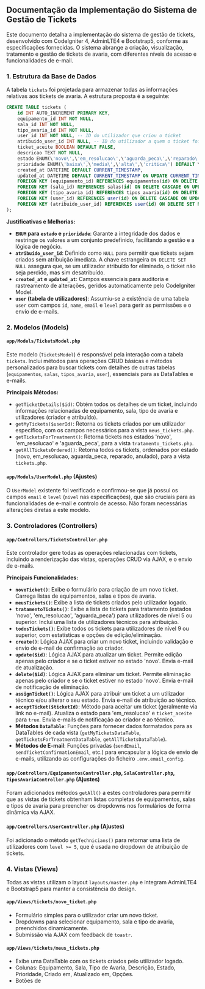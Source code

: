 ## Documentação da Implementação do Sistema de Gestão de Tickets

Este documento detalha a implementação do sistema de gestão de tickets, desenvolvido com CodeIgniter 4, AdminLTE4 e Bootstrap5, conforme as especificações fornecidas. O sistema abrange a criação, visualização, tratamento e gestão de tickets de avaria, com diferentes níveis de acesso e funcionalidades de e-mail.

### 1. Estrutura da Base de Dados

A tabela `tickets` foi projetada para armazenar todas as informações relativas aos tickets de avaria. A estrutura proposta é a seguinte:

```sql
CREATE TABLE tickets (
    id INT AUTO_INCREMENT PRIMARY KEY,
    equipamento_id INT NOT NULL,
    sala_id INT NOT NULL,
    tipo_avaria_id INT NOT NULL,
    user_id INT NOT NULL, -- ID do utilizador que criou o ticket
    atribuido_user_id INT NULL, -- ID do utilizador a quem o ticket foi atribuído (pode ser NULL)
    ticket_aceite BOOLEAN DEFAULT FALSE,
    descricao TEXT NOT NULL,
    estado ENUM(\'novo\',\'em_resolucao\',\'aguarda_peca\',\'reparado\',\'anulado\') DEFAULT \'novo\',
    prioridade ENUM(\'baixa\',\'media\',\'alta\',\'critica\') DEFAULT \'media\',
    created_at DATETIME DEFAULT CURRENT_TIMESTAMP,
    updated_at DATETIME DEFAULT CURRENT_TIMESTAMP ON UPDATE CURRENT_TIMESTAMP,
    FOREIGN KEY (equipamento_id) REFERENCES equipamentos(id) ON DELETE CASCADE ON UPDATE CASCADE,
    FOREIGN KEY (sala_id) REFERENCES salas(id) ON DELETE CASCADE ON UPDATE CASCADE,
    FOREIGN KEY (tipo_avaria_id) REFERENCES tipos_avaria(id) ON DELETE CASCADE ON UPDATE CASCADE,
    FOREIGN KEY (user_id) REFERENCES user(id) ON DELETE CASCADE ON UPDATE CASCADE,
    FOREIGN KEY (atribuido_user_id) REFERENCES user(id) ON DELETE SET NULL ON UPDATE CASCADE
);
```

**Justificativas e Melhorias:**

*   **`ENUM` para `estado` e `prioridade`**: Garante a integridade dos dados e restringe os valores a um conjunto predefinido, facilitando a gestão e a lógica de negócio.
*   **`atribuido_user_id`**: Definido como `NULL` para permitir que tickets sejam criados sem atribuição imediata. A chave estrangeira `ON DELETE SET NULL` assegura que, se um utilizador atribuído for eliminado, o ticket não seja perdido, mas sim desatribuído.
*   **`created_at` e `updated_at`**: Campos essenciais para auditoria e rastreamento de alterações, geridos automaticamente pelo CodeIgniter Model.
*   **`user` (tabela de utilizadores)**: Assumiu-se a existência de uma tabela `user` com campos `id`, `name`, `email` e `level` para gerir as permissões e o envio de e-mails.

### 2. Modelos (Models)

#### `app/Models/TicketsModel.php`

Este modelo (`TicketsModel`) é responsável pela interação com a tabela `tickets`. Inclui métodos para operações CRUD básicas e métodos personalizados para buscar tickets com detalhes de outras tabelas (`equipamentos`, `salas`, `tipos_avaria`, `user`), essenciais para as DataTables e e-mails.

**Principais Métodos:**

*   `getTicketDetails($id)`: Obtém todos os detalhes de um ticket, incluindo informações relacionadas de equipamento, sala, tipo de avaria e utilizadores (criador e atribuído).
*   `getMyTickets($userId)`: Retorna os tickets criados por um utilizador específico, com os campos necessários para a vista `meus_tickets.php`.
*   `getTicketsForTreatment()`: Retorna tickets nos estados 'novo', 'em_resolucao' e 'aguarda_peca', para a vista `tratamento_tickets.php`.
*   `getAllTicketsOrdered()`: Retorna todos os tickets, ordenados por estado (novo, em_resolucao, aguarda_peca, reparado, anulado), para a vista `tickets.php`.

#### `app/Models/UserModel.php` (Ajustes)

O `UserModel` existente foi verificado e confirmou-se que já possui os campos `email` e `level` (`nivel` nas especificações), que são cruciais para as funcionalidades de e-mail e controlo de acesso. Não foram necessárias alterações diretas a este modelo.

### 3. Controladores (Controllers)

#### `app/Controllers/TicketsController.php`

Este controlador gere todas as operações relacionadas com tickets, incluindo a renderização das vistas, operações CRUD via AJAX, e o envio de e-mails.

**Principais Funcionalidades:**

*   **`novoTicket()`**: Exibe o formulário para criação de um novo ticket. Carrega listas de equipamentos, salas e tipos de avaria.
*   **`meusTickets()`**: Exibe a lista de tickets criados pelo utilizador logado.
*   **`tratamentoTickets()`**: Exibe a lista de tickets para tratamento (estados 'novo', 'em_resolucao', 'aguarda_peca') para utilizadores de nível 5 ou superior. Inclui uma lista de utilizadores técnicos para atribuição.
*   **`todosTickets()`**: Exibe todos os tickets para utilizadores de nível 9 ou superior, com estatísticas e opções de edição/eliminação.
*   **`create()`**: Lógica AJAX para criar um novo ticket, incluindo validação e envio de e-mail de confirmação ao criador.
*   **`update($id)`**: Lógica AJAX para atualizar um ticket. Permite edição apenas pelo criador e se o ticket estiver no estado 'novo'. Envia e-mail de atualização.
*   **`delete($id)`**: Lógica AJAX para eliminar um ticket. Permite eliminação apenas pelo criador e se o ticket estiver no estado 'novo'. Envia e-mail de notificação de eliminação.
*   **`assignTicket()`**: Lógica AJAX para atribuir um ticket a um utilizador técnico e/ou alterar o seu estado. Envia e-mail de atribuição ao técnico.
*   **`acceptTicket($ticketId)`**: Método para aceitar um ticket (geralmente via link no e-mail). Atualiza o estado para 'em_resolucao' e `ticket_aceite` para `true`. Envia e-mails de notificação ao criador e ao técnico.
*   **Métodos `DataTable`**: Funções para fornecer dados formatados para as DataTables de cada vista (`getMyTicketsDataTable`, `getTicketsForTreatmentDataTable`, `getAllTicketsDataTable`).
*   **Métodos de E-mail**: Funções privadas (`sendEmail`, `sendTicketConfirmationEmail`, etc.) para encapsular a lógica de envio de e-mails, utilizando as configurações do ficheiro `.env.email_config`.

#### `app/Controllers/EquipamentosController.php`, `SalaController.php`, `TiposAvariaController.php` (Ajustes)

Foram adicionados métodos `getAll()` a estes controladores para permitir que as vistas de tickets obtenham listas completas de equipamentos, salas e tipos de avaria para preencher os dropdowns nos formulários de forma dinâmica via AJAX.

#### `app/Controllers/UserController.php` (Ajustes)

Foi adicionado o método `getTechnicians()` para retornar uma lista de utilizadores com `level >= 5`, que é usada no dropdown de atribuição de tickets.

### 4. Vistas (Views)

Todas as vistas utilizam o layout `layouts/master.php` e integram AdminLTE4 e Bootstrap5 para manter a consistência do design.

#### `app/Views/tickets/novo_ticket.php`

*   Formulário simples para o utilizador criar um novo ticket.
*   Dropdowns para selecionar equipamento, sala e tipo de avaria, preenchidos dinamicamente.
*   Submissão via AJAX com feedback de `toastr`.

#### `app/Views/tickets/meus_tickets.php`

*   Exibe uma DataTable com os tickets criados pelo utilizador logado.
*   Colunas: Equipamento, Sala, Tipo de Avaria, Descrição, Estado, Prioridade, Criado em, Atualizado em, Opções.
*   Botões de 
